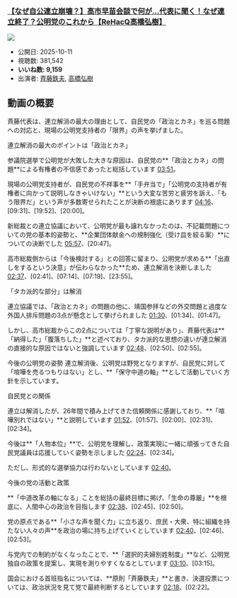 ### [【なぜ自公連立崩壊？】高市早苗会談で何が…代表に聞く！なぜ連立終了？公明党のこれから【ReHacQ高橋弘樹】](https://www.youtube.com/watch?v=MOY5qRsVZjc)
[![](https://img.youtube.com/vi/MOY5qRsVZjc/sddefault.jpg)](https://www.youtube.com/watch?v=MOY5qRsVZjc)
-   公開日: 2025-10-11
-   視聴数: 381,542
-   **いいね数: 9,159**
-   出演者: [斉藤鉄夫](/rehacq_fan/people/斉藤鉄夫 "wikilink"), [高橋弘樹](/rehacq_fan/people/高橋弘樹 "wikilink")


## 動画の概要

斉藤代表は、連立解消の最大の理由として、自民党の「政治とカネ」を巡る問題への対応と、現場の公明党支持者の「限界」の声を挙げました。

連立解消の最大のポイントは「政治とカネ」

参議院選挙で公明党が大敗した大きな原因は、自民党の**「政治とカネ」の問題**による有権者の不信感であったと総括しています [03:51](https://www.youtube.com/watch?v=MOY5qRsVZjc&t=231s)。

現場の公明党支持者が、自民党の不祥事を**「手弁当で」「公明党の支持者が有権者に向かって説明しなきゃいけない」**という大変な苦労と疲労を訴え、「もう限界だ」という声が多数寄せられたことが決断の根底にあります [04:16](https://www.youtube.com/watch?v=MOY5qRsVZjc&t=256s)、[09:31]、[19:52]、[20:00]。

新総裁との連立協議において、公明党が最も譲れなかったのは、不記載問題についての党の基本的姿勢と、**企業団体献金への規制強化（受け皿を絞る案）**についての決断でした [05:57](https://www.youtube.com/watch?v=MOY5qRsVZjc&t=357s)、[20:47]。

高市総裁側からは「今後検討する」との回答に留まり、公明党が求める**「出直しをするという決意」が伝わらなかった**ため、連立解消を決断しました [02:37](https://www.youtube.com/watch?v=MOY5qRsVZjc&t=157s)、[02:41]、[07:14]、[07:19]、[23:55]。

「タカ派的な部分」は解消

連立協議では、「政治とカネ」の問題の他に、靖国参拝などの外交問題と過度な外国人排斥問題の3点が懸念として挙げられました [01:30](https://www.youtube.com/watch?v=MOY5qRsVZjc&t=90s)、[01:34]、[01:47]。

しかし、高市総裁からこの2点については「丁寧な説明があり」、斉藤代表は**「納得した」「腹落ちした」**と述べており、タカ派的な思想の違いが連立解消の直接的な原因ではないと強調しています [02:48](https://www.youtube.com/watch?v=MOY5qRsVZjc&t=168s)、[02:50]、[02:55]。

今後の公明党の姿勢
連立解消後、公明党は野党となりますが、自民党に対して「喧嘩を売るつもりはない」とし、**「保守中道の軸」**として活動していく方針を示しています。

自民党との関係

連立は解消したが、26年間で積み上げてきた信頼関係に感謝しており、**「喧嘩別れではない」**と説明しています [01:52](https://www.youtube.com/watch?v=MOY5qRsVZjc&t=112s)、[01:57]、[02:00]、[02:31]、[02:34]。

今後は**「人物本位」**で、公明党を理解し、政策実現に一緒に頑張ってきた自民党議員は応援していく姿勢を示しました [02:24](https://www.youtube.com/watch?v=MOY5qRsVZjc&t=144s)、[02:34]。

ただし、形式的な選挙協力は行わないとしています [02:40](https://www.youtube.com/watch?v=MOY5qRsVZjc&t=160s)。

今後の党の活動と政策

**「中道改革の軸になる」ことを総括の最終目標に掲げ、「生命の尊厳」**を根底に、人間中心の政治を目指します [02:38](https://www.youtube.com/watch?v=MOY5qRsVZjc&t=158s)、[02:45]、[02:50]。

党の原点である**「小さな声を聞く力」に立ち返り、庶民・大衆、特に組織を持たない人々の声**を政治の場に持ち上げていくとしています [02:40](https://www.youtube.com/watch?v=MOY5qRsVZjc&t=160s)、[02:46]、[02:53]。

与党内での制約がなくなったことで、**「選択的夫婦別姓制度」**など、公明党独自の政策を提案し、実現を測りやすくなるとしています [03:10](https://www.youtube.com/watch?v=MOY5qRsVZjc&t=190s)、[03:15]。

国会における首班指名については、**原則「斉藤鉄夫」**と書き、決選投票については、政治状況を見て党で最終判断するとしています [02:18](https://www.youtube.com/watch?v=MOY5qRsVZjc&t=138s)、[02:22]。
